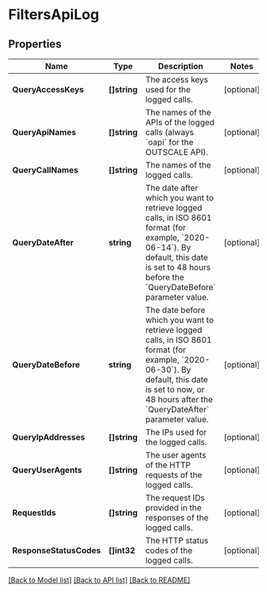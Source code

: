 # FiltersApiLog

## Properties

Name | Type | Description | Notes
------------ | ------------- | ------------- | -------------
**QueryAccessKeys** | **[]string** | The access keys used for the logged calls. | [optional] 
**QueryApiNames** | **[]string** | The names of the APIs of the logged calls (always &#x60;oapi&#x60; for the OUTSCALE API). | [optional] 
**QueryCallNames** | **[]string** | The names of the logged calls. | [optional] 
**QueryDateAfter** | **string** | The date after which you want to retrieve logged calls, in ISO 8601 format (for example, &#x60;2020-06-14&#x60;). By default, this date is set to 48 hours before the &#x60;QueryDateBefore&#x60; parameter value. | [optional] 
**QueryDateBefore** | **string** | The date before which you want to retrieve logged calls, in ISO 8601 format (for example, &#x60;2020-06-30&#x60;). By default, this date is set to now, or 48 hours after the &#x60;QueryDateAfter&#x60; parameter value. | [optional] 
**QueryIpAddresses** | **[]string** | The IPs used for the logged calls. | [optional] 
**QueryUserAgents** | **[]string** | The user agents of the HTTP requests of the logged calls. | [optional] 
**RequestIds** | **[]string** | The request IDs provided in the responses of the logged calls. | [optional] 
**ResponseStatusCodes** | **[]int32** | The HTTP status codes of the logged calls. | [optional] 

[[Back to Model list]](../README.md#documentation-for-models) [[Back to API list]](../README.md#documentation-for-api-endpoints) [[Back to README]](../README.md)


